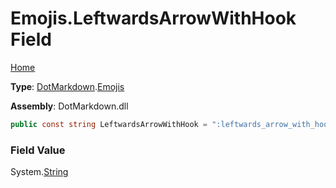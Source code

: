 # Emojis\.LeftwardsArrowWithHook Field

[Home](../../../README.md)

**Type**: [DotMarkdown](../../README.md)\.[Emojis](../README.md)

**Assembly**: DotMarkdown\.dll

```csharp
public const string LeftwardsArrowWithHook = ":leftwards_arrow_with_hook:"
```

### Field Value

System\.[String](https://docs.microsoft.com/en-us/dotnet/api/system.string)